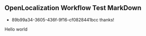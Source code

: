 ## OpenLocalization Workflow Test MarkDown
* 89b99a34-3605-436f-9f16-cf0828441bcc 
thanks!

Hello world